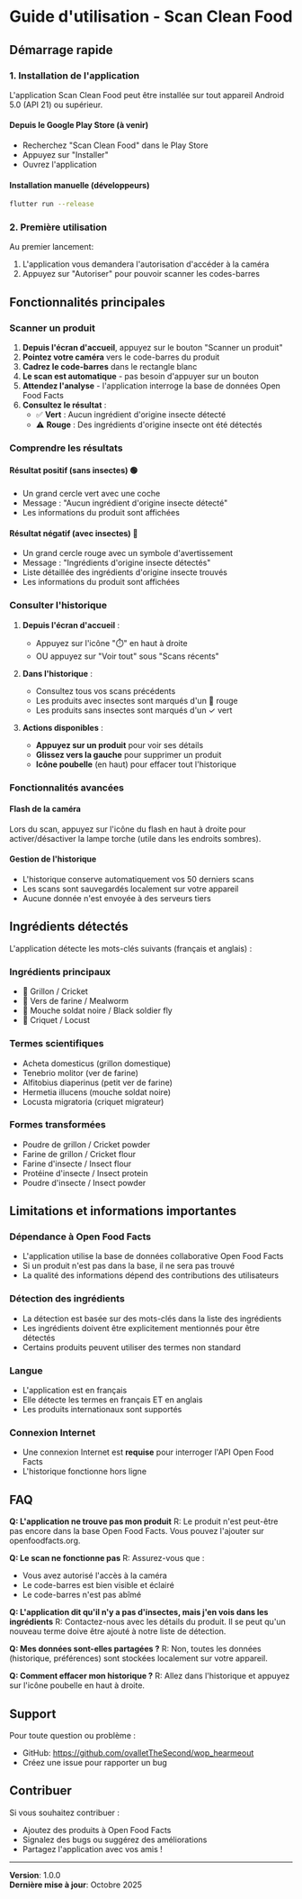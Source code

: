 # Guide d'utilisation - Scan Clean Food

## Démarrage rapide

### 1. Installation de l'application

L'application Scan Clean Food peut être installée sur tout appareil Android 5.0 (API 21) ou supérieur.

#### Depuis le Google Play Store (à venir)
- Recherchez "Scan Clean Food" dans le Play Store
- Appuyez sur "Installer"
- Ouvrez l'application

#### Installation manuelle (développeurs)
```bash
flutter run --release
```

### 2. Première utilisation

Au premier lancement:
1. L'application vous demandera l'autorisation d'accéder à la caméra
2. Appuyez sur "Autoriser" pour pouvoir scanner les codes-barres

## Fonctionnalités principales

### Scanner un produit

1. **Depuis l'écran d'accueil**, appuyez sur le bouton "Scanner un produit"
2. **Pointez votre caméra** vers le code-barres du produit
3. **Cadrez le code-barres** dans le rectangle blanc
4. **Le scan est automatique** - pas besoin d'appuyer sur un bouton
5. **Attendez l'analyse** - l'application interroge la base de données Open Food Facts
6. **Consultez le résultat** :
   - ✅ **Vert** : Aucun ingrédient d'origine insecte détecté
   - ⚠️ **Rouge** : Des ingrédients d'origine insecte ont été détectés

### Comprendre les résultats

#### Résultat positif (sans insectes) 🟢
- Un grand cercle vert avec une coche
- Message : "Aucun ingrédient d'origine insecte détecté"
- Les informations du produit sont affichées

#### Résultat négatif (avec insectes) 🔴
- Un grand cercle rouge avec un symbole d'avertissement
- Message : "Ingrédients d'origine insecte détectés"
- Liste détaillée des ingrédients d'origine insecte trouvés
- Les informations du produit sont affichées

### Consulter l'historique

1. **Depuis l'écran d'accueil** :
   - Appuyez sur l'icône "⏱️" en haut à droite
   - OU appuyez sur "Voir tout" sous "Scans récents"

2. **Dans l'historique** :
   - Consultez tous vos scans précédents
   - Les produits avec insectes sont marqués d'un 🐛 rouge
   - Les produits sans insectes sont marqués d'un ✓ vert

3. **Actions disponibles** :
   - **Appuyez sur un produit** pour voir ses détails
   - **Glissez vers la gauche** pour supprimer un produit
   - **Icône poubelle** (en haut) pour effacer tout l'historique

### Fonctionnalités avancées

#### Flash de la caméra
Lors du scan, appuyez sur l'icône du flash en haut à droite pour activer/désactiver la lampe torche (utile dans les endroits sombres).

#### Gestion de l'historique
- L'historique conserve automatiquement vos 50 derniers scans
- Les scans sont sauvegardés localement sur votre appareil
- Aucune donnée n'est envoyée à des serveurs tiers

## Ingrédients détectés

L'application détecte les mots-clés suivants (français et anglais) :

### Ingrédients principaux
- 🦗 Grillon / Cricket
- 🐛 Vers de farine / Mealworm
- 🦟 Mouche soldat noire / Black soldier fly
- 🦗 Criquet / Locust

### Termes scientifiques
- Acheta domesticus (grillon domestique)
- Tenebrio molitor (ver de farine)
- Alfitobius diaperinus (petit ver de farine)
- Hermetia illucens (mouche soldat noire)
- Locusta migratoria (criquet migrateur)

### Formes transformées
- Poudre de grillon / Cricket powder
- Farine de grillon / Cricket flour
- Farine d'insecte / Insect flour
- Protéine d'insecte / Insect protein
- Poudre d'insecte / Insect powder

## Limitations et informations importantes

### Dépendance à Open Food Facts
- L'application utilise la base de données collaborative Open Food Facts
- Si un produit n'est pas dans la base, il ne sera pas trouvé
- La qualité des informations dépend des contributions des utilisateurs

### Détection des ingrédients
- La détection est basée sur des mots-clés dans la liste des ingrédients
- Les ingrédients doivent être explicitement mentionnés pour être détectés
- Certains produits peuvent utiliser des termes non standard

### Langue
- L'application est en français
- Elle détecte les termes en français ET en anglais
- Les produits internationaux sont supportés

### Connexion Internet
- Une connexion Internet est **requise** pour interroger l'API Open Food Facts
- L'historique fonctionne hors ligne

## FAQ

**Q: L'application ne trouve pas mon produit**
R: Le produit n'est peut-être pas encore dans la base Open Food Facts. Vous pouvez l'ajouter sur openfoodfacts.org.

**Q: Le scan ne fonctionne pas**
R: Assurez-vous que :
- Vous avez autorisé l'accès à la caméra
- Le code-barres est bien visible et éclairé
- Le code-barres n'est pas abîmé

**Q: L'application dit qu'il n'y a pas d'insectes, mais j'en vois dans les ingrédients**
R: Contactez-nous avec les détails du produit. Il se peut qu'un nouveau terme doive être ajouté à notre liste de détection.

**Q: Mes données sont-elles partagées ?**
R: Non, toutes les données (historique, préférences) sont stockées localement sur votre appareil.

**Q: Comment effacer mon historique ?**
R: Allez dans l'historique et appuyez sur l'icône poubelle en haut à droite.

## Support

Pour toute question ou problème :
- GitHub: https://github.com/ovalletTheSecond/wop_hearmeout
- Créez une issue pour rapporter un bug

## Contribuer

Si vous souhaitez contribuer :
- Ajoutez des produits à Open Food Facts
- Signalez des bugs ou suggérez des améliorations
- Partagez l'application avec vos amis !

---

**Version**: 1.0.0  
**Dernière mise à jour**: Octobre 2025
